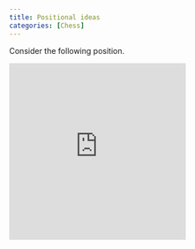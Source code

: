 ```yaml
---
title: Positional ideas 
categories: [Chess]
---
```


Consider the following position.


<iframe width="320" height="320" frameborder="0"
        src="https://lichess.org/study/embed/WcKABhGP/NlM1BMVP"></iframe>
